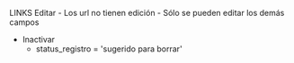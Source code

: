 LINKS
Editar
	- Los url no tienen edición
	- Sólo se pueden editar los demás campos
- Inactivar
	- status_registro = 'sugerido para borrar'
